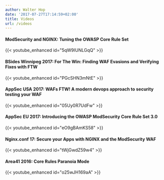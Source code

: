 ```yaml
---
author: Walter Hop
date: '2017-07-27T17:14:59+02:00'
title: Videos
url: /videos
---
```



#### ModSecurity and NGINX: Tuning the OWASP Core Rule Set

{{< youtube_enhanced id="5qW9IUNLGqQ" >}}

#### BSides Winnipeg 2017: For The Win: Finding WAF Evasions and Verifying Fixes with FTW

{{< youtube_enhanced id="PGcSHN3mNtE" >}}

#### AppSec USA 2017: WAFs FTW! A modern devops approach to security testing your WAF

{{< youtube_enhanced id="05Uy0R7UdFw" >}}

#### AppSec EU 2017: Introducing the OWASP ModSecurity Core Rule Set 3.0

{{< youtube_enhanced id="eO9gBAmKS58" >}}

#### Nginx.conf 17: Secure your Apps with NGINX and the ModSecurity WAF

{{< youtube_enhanced id="tWjGwdZ59w4" >}}

#### Area41 2016: Core Rules Paranoia Mode

{{< youtube_enhanced id="o25wJH169aA" >}}
